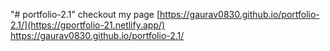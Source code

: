 "# portfolio-2.1" 
checkout my page
[https://gaurav0830.github.io/portfolio-2.1/](https://gportfolio-21.netlify.app/)
 https://gaurav0830.github.io/portfolio-2.1/
